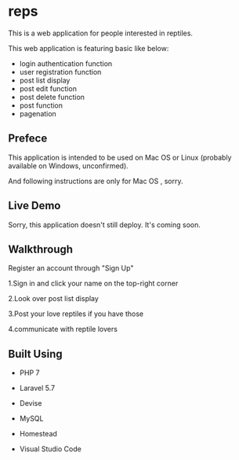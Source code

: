 # reps

This is a web application for people interested in reptiles.

This web application is featuring basic like below:

* login authentication function
* user registration function
* post list display
* post edit function
* post delete function
* post function
* pagenation

## Prefece

This application is intended to be used on Mac OS  or Linux (probably available on Windows, unconfirmed).

And following instructions are only for Mac OS , sorry.

## Live Demo
Sorry, this application doesn't still deploy. It's coming soon. 

## Walkthrough
Register an account through "Sign Up"

1.Sign in and click your name on the top-right corner  

2.Look over post list display  

3.Post your love reptiles if you have those   

4.communicate with reptile lovers

## Built Using
* PHP 7

* Laravel 5.7

* Devise

* MySQL

* Homestead

* Visual Studio Code
